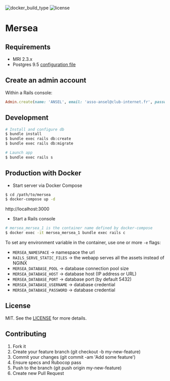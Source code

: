 ![docker_build_type](https://img.shields.io/docker/automated/frankke/mersea.svg)
![license](https://img.shields.io/dub/l/vibe-d.svg)

# Mersea

## Requirements

- MRI 2.3.x
- Postgres 9.5 [configuration file](https://github.com/FranckKe/mersea/blob/master/config/database.yml)

## Create an admin account

Within a Rails console:
```rb
Admin.create(name: 'ANSEL', email: 'asso-ansel@club-internet.fr', password: 'strongpassword')
```

## Development

```sh
# Install and configure db
$ bundle install
$ bundle exec rails db:create
$ bundle exec rails db:migrate

# Launch app
$ bundle exec rails s
```

## Production with Docker

- Start server via Docker Compose
```sh
$ cd /path/to/mersea
$ docker-compose up -d
```

http://localhost:3000

- Start a Rails console
```sh
# mersea_mersea_1 is the container name defined by docker-compose
$ docker exec -it mersea_mersea_1 bundle exec rails c
```

To set any environment variable in the container, use one or more `-e` flags:
- `MERSEA_NAMESPACE` → namespace the url
- `RAILS_SERVE_STATIC_FILES` → the webapp serves all the assets instead of NGINX
- `MERSEA_DATABASE_POOL` → database connection pool size
- `MERSEA_DATABASE_HOST` → database host (IP address or URL)
- `MERSEA_DATABASE_PORT` → database port (by default 5432)
- `MERSEA_DATABASE_USERNAME` → database credential
- `MERSEA_DATABASE_PASSWORD` → database credential

## License

MIT. See the [LICENSE](https://github.com/FranckKe/mersea/blob/master/LICENSE) for more details.

## Contributing

1. Fork it
2. Create your feature branch (git checkout -b my-new-feature)
3. Commit your changes (git commit -am 'Add some feature')
4. Ensure specs and Rubocop pass
5. Push to the branch (git push origin my-new-feature)
6. Create new Pull Request
